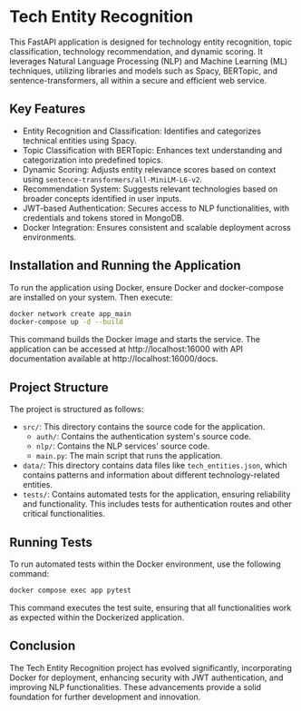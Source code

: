 # Tech Entity Recognition

This FastAPI application is designed for technology entity recognition, topic classification, technology recommendation, and dynamic scoring. It leverages Natural Language Processing (NLP) and Machine Learning (ML) techniques, utilizing libraries and models such as Spacy, BERTopic, and sentence-transformers, all within a secure and efficient web service.

## Key Features

- Entity Recognition and Classification: Identifies and categorizes technical entities using Spacy.
- Topic Classification with BERTopic: Enhances text understanding and categorization into predefined topics.
- Dynamic Scoring: Adjusts entity relevance scores based on context using `sentence-transformers/all-MiniLM-L6-v2`.
- Recommendation System: Suggests relevant technologies based on broader concepts identified in user inputs.
- JWT-based Authentication: Secures access to NLP functionalities, with credentials and tokens stored in MongoDB.
- Docker Integration: Ensures consistent and scalable deployment across environments.

## Installation and Running the Application

To run the application using Docker, ensure Docker and docker-compose are installed on your system. Then execute:

```bash
docker network create app_main
docker-compose up -d --build
```
This command builds the Docker image and starts the service. The application can be accessed at http://localhost:16000 with API documentation available at http://localhost:16000/docs.

## Project Structure

The project is structured as follows:


-   `src/`: This directory contains the source code for the application.
    -   `auth/`: Contains the authentication system's source code.
    -   `nlp/`: Contains the NLP services' source code.
    -   `main.py`: The main script that runs the application.
-   `data/`: This directory contains data files like `tech_entities.json`, which contains patterns and information about different technology-related entities.
-   `tests/`: Contains automated tests for the application, ensuring reliability and functionality. This includes tests for authentication routes and other critical functionalities.


## Running Tests

To run automated tests within the Docker environment, use the following command:

```bash
docker compose exec app pytest
```
This command executes the test suite, ensuring that all functionalities work as expected within the Dockerized application.


## Conclusion

The Tech Entity Recognition project has evolved significantly, incorporating Docker for deployment, enhancing security with JWT authentication, and improving NLP functionalities. These advancements provide a solid foundation for further development and innovation.
